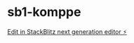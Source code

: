 # sb1-komppe

[Edit in StackBlitz next generation editor ⚡️](https://stackblitz.com/~/github.com/Damla25/sb1-komppe)